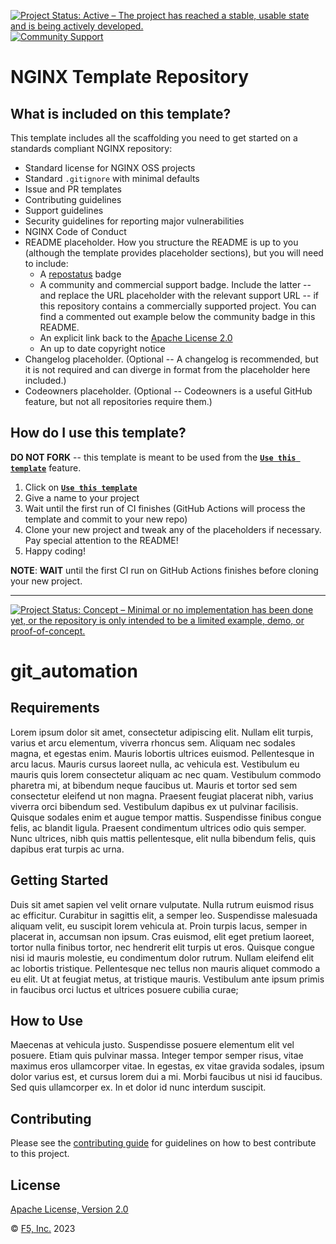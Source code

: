 [![Project Status: Active – The project has reached a stable, usable state and is being actively developed.](https://www.repostatus.org/badges/latest/active.svg)](https://www.repostatus.org/#active)
[![Community Support](https://badgen.net/badge/support/community/cyan?icon=awesome)](https://github.com/nginxinc/nginxinc/git-automation/blob/main/SUPPORT.md)
<!-- [![Commercial Support](https://badgen.net/badge/support/commercial/cyan?icon=awesome)](<Insert URL>) -->

# NGINX Template Repository

## What is included on this template?

This template includes all the scaffolding you need to get started on a standards compliant NGINX repository:

- Standard license for NGINX OSS projects
- Standard `.gitignore` with minimal defaults
- Issue and PR templates
- Contributing guidelines
- Support guidelines
- Security guidelines for reporting major vulnerabilities
- NGINX Code of Conduct
- README placeholder. How you structure the README is up to you (although the template provides placeholder sections), but you will need to include:
  - A [repostatus](https://www.repostatus.org/) badge
  - A community and commercial support badge. Include the latter -- and replace the URL placeholder with the relevant support URL -- if this repository contains a commercially supported project. You can find a commented out example below the community badge in this README.
  - An explicit link back to the [Apache License 2.0](https://github.com/nginxinc/template-repository/blob/main/LICENSE)
  - An up to date copyright notice
- Changelog placeholder. (Optional -- A changelog is recommended, but it is not required and can diverge in format from the placeholder here included.)
- Codeowners placeholder. (Optional -- Codeowners is a useful GitHub feature, but not all repositories require them.)

## How do I use this template?

**DO NOT FORK** -- this template is meant to be used from the **[`Use this template`](https://github.com/nginxinc/template-repository/generate)** feature.

1. Click on **[`Use this template`](https://github.com/nginxinc/template-repository/generate)**
2. Give a name to your project
3. Wait until the first run of CI finishes (GitHub Actions will process the template and commit to your new repo)
4. Clone your new project and tweak any of the placeholders if necessary. Pay special attention to the README!
5. Happy coding!

**NOTE**: **WAIT** until the first CI run on GitHub Actions finishes before cloning your new project.

---

<!--  DELETE THE LINES ABOVE THIS AND WRITE YOUR PROJECT README BELOW -- PLACEHOLDER SECTIONS HAVE BEEN INCLUDED FOR YOUR CONVENIENCE -->

[![Project Status: Concept – Minimal or no implementation has been done yet, or the repository is only intended to be a limited example, demo, or proof-of-concept.](https://www.repostatus.org/badges/latest/concept.svg)](https://www.repostatus.org/#concept)

# git_automation

## Requirements

Lorem ipsum dolor sit amet, consectetur adipiscing elit. Nullam elit turpis, varius et arcu elementum, viverra rhoncus sem. Aliquam nec sodales magna, et egestas enim. Mauris lobortis ultrices euismod. Pellentesque in arcu lacus. Mauris cursus laoreet nulla, ac vehicula est. Vestibulum eu mauris quis lorem consectetur aliquam ac nec quam. Vestibulum commodo pharetra mi, at bibendum neque faucibus ut. Mauris et tortor sed sem consectetur eleifend ut non magna. Praesent feugiat placerat nibh, varius viverra orci bibendum sed. Vestibulum dapibus ex ut pulvinar facilisis. Quisque sodales enim et augue tempor mattis. Suspendisse finibus congue felis, ac blandit ligula. Praesent condimentum ultrices odio quis semper. Nunc ultrices, nibh quis mattis pellentesque, elit nulla bibendum felis, quis dapibus erat turpis ac urna.

## Getting Started

Duis sit amet sapien vel velit ornare vulputate. Nulla rutrum euismod risus ac efficitur. Curabitur in sagittis elit, a semper leo. Suspendisse malesuada aliquam velit, eu suscipit lorem vehicula at. Proin turpis lacus, semper in placerat in, accumsan non ipsum. Cras euismod, elit eget pretium laoreet, tortor nulla finibus tortor, nec hendrerit elit turpis ut eros. Quisque congue nisi id mauris molestie, eu condimentum dolor rutrum. Nullam eleifend elit ac lobortis tristique. Pellentesque nec tellus non mauris aliquet commodo a eu elit. Ut at feugiat metus, at tristique mauris. Vestibulum ante ipsum primis in faucibus orci luctus et ultrices posuere cubilia curae;

## How to Use

Maecenas at vehicula justo. Suspendisse posuere elementum elit vel posuere. Etiam quis pulvinar massa. Integer tempor semper risus, vitae maximus eros ullamcorper vitae. In egestas, ex vitae gravida sodales, ipsum dolor varius est, et cursus lorem dui a mi. Morbi faucibus ut nisi id faucibus. Sed quis ullamcorper ex. In et dolor id nunc interdum suscipit.

## Contributing

Please see the [contributing guide](https://github.com/nginxinc/git-automation/blob/main/CONTRIBUTING.md) for guidelines on how to best contribute to this project.

## License

[Apache License, Version 2.0](https://github.com/nginxinc/git-automation/blob/main/LICENSE)

&copy; [F5, Inc.](https://www.f5.com/) 2023
